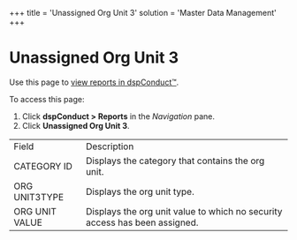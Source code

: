 +++
title = 'Unassigned Org Unit 3'
solution = 'Master Data Management'
+++

# Unassigned Org Unit 3

<div class="use">

Use this page to [view reports in
dspConduct™](../Use_Cases/View_Reports_in_dspConduct.htm).

</div>

To access this page:

1.  Click <span style="font-weight: bold;">dspConduct \>
    </span>**Reports** in the *Navigation* pane.
2.  Click <span>**Unassigned Org Unit
3**.</span>

|                |                                                                            |
| -------------- | -------------------------------------------------------------------------- |
| Field          | Description                                                                |
| CATEGORY ID    | Displays the category that contains the org unit.                          |
| ORG UNIT3TYPE  | Displays the org unit type.                                                |
| ORG UNIT VALUE | Displays the org unit value to which no security access has been assigned. |
